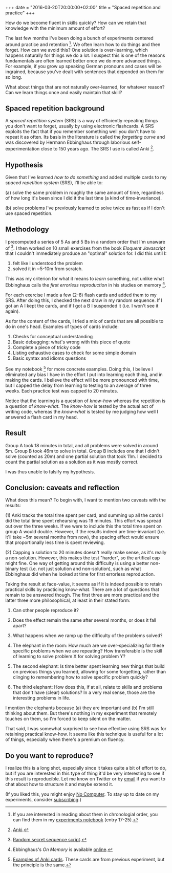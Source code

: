 +++
date = "2016-03-20T20:00:00+02:00"
title = "Spaced repetition and practice"
+++

How do we become fluent in skills quickly? How can we retain that knowledge with
the minimum amount of effort?

<!--more-->

The last few months I've been doing a bunch of experiments centered around
practice and retention [^1]. We often learn how to do things and then forget.
How can we avoid this? One solution is over-learning, which happens naturally
for things we do a lot. I suspect this is one of the reasons fundamentals are
often learned better once we do more advanced things. For example, if you grow
up speaking German pronouns and cases will be ingrained, because you've dealt
with sentences that depended on them for so long.

What about things that are not naturally over-learned, for whatever reason? Can
we learn things once and easily maintain that skill?

## Spaced repetition background

A *spaced repetition system* (SRS) is a way of efficiently repeating things you
don't want to forget, usually by using electronic flashcards. A SRS exploits the
fact that if you remember something well you don't have to repeat it as often.
Its basis in the literature is called the *forgetting curve* and was discovered
by Hermann Ebbinghaus through laborious self-experimentation close to 150 years
ago. The SRS I use is called Anki [^2].

## Hypothesis

Given that I've *learned how to do something* and added multiple cards to my
*spaced repetition system* (SRS), I'll be able to:

(a) solve the same problem in roughly the same amount of time, regardless of how
long it's been since I did it the last time (a kind of time-invariance).

(b) solve problems I've previously learned to solve twice as fast as if I don't
use spaced repetition.

## Methodology

I precomputed a series of 5 As and 5 Bs in a random order that I'm unaware of
[^3]. I then worked on 10 small exercises from the book *Eloquent Javascript*
that I couldn't immediately produce an "optimal" solution for. I did this until
I:

1. felt like I understood the problem
2. solved it in ~5-10m from scratch.

This was my criterion for what it means to *learn* something, not unlike what
Ebbinghaus calls the *first errorless reproduction* in his studies on memory
[^4].

For each exercise I made a few (2-8) flash cards and added them to my SRS. After
doing this, I checked the next draw in my random sequence. If I got an A I kept
the cards, and if I got a B I suspended it (i.e. I won't see it again).

As for the content of the cards, I tried a mix of cards that are all possible to
do in one's head. Examples of types of cards include:

1. Checks for conceptual understanding
2. Basic debugging: what's wrong with this piece of quote
3. Complete a piece of tricky code
4. Listing exhaustive cases to check for some simple domain
5. Basic syntax and idioms questions

See my notebook [^5] for more concrete examples.
Doing this, I believe I eliminated any bias I have in the effort I put into
learning each thing, and in making the cards. I believe the effect will be more
pronounced with time, but I capped the delay from learning to testing to an
average of three weeks. Each practice test was capped to 20 minutes.

Notice that the learning is a question of *know-how* whereas the repetition is a
question of *know-what*. The *know-how* is tested by the actual act of writing
code, whereas the *know-what* is tested by me judging how well I answered a
flash card in my head.

## Result

Group A took 18 minutes in total, and all problems were solved in around 5m.
Group B took 46m to solve in total. Group B includes one that I didn't solve
(counted as 20m) and one partial solution that took 11m. I decided to count the
partial solution as a solution as it was mostly correct.

I was thus unable to falsify my hypothesis.

## Conclusion: caveats and reflection

What does this mean? To begin with, I want to mention two caveats with the
results:

(1) Anki tracks the total time spent per card, and summing up all the cards I did
the total time spent rehearsing was 19 minutes. This effort was spread out over
the three weeks. If we were to include this the total time spent on group A
would double. However, if the results indeed are time-invariant (i.e. it'll
take ~5m several months from now), the spacing effect would ensure that
proportionally less time is spent reviewing.

(2) Capping a solution to 20 minutes doesn't really make sense, as it's really a
non-solution. However, this makes the test "harder", so the artifical cap might
fine. One way of getting around this difficulty is using a better non-binary
test (i.e. not just solution and non-solution), such as what Ebbinghaus did when
he looked at time for first errorless reproduction.

Taking the result at face-value, it seems as if it is indeed possible to retain
practical skills by practicing know-what. There are a lot of questions that
remain to be answered though. The first three are more practical and the latter
three more philosophical, at least in their stated form:

1. Can other people reproduce it?

2. Does the effect remain the same after several months, or does it fall apart?

3. What happens when we ramp up the difficulty of the problems solved?

4. The elephant in the room: How much are we over-specializing for these
   specific problems when we are repeating? How transferable is the skill of
   learning to solve problem X for solving problem Y?

5. The second elephant: Is time better spent learning new things that build on
   previous things you learned, allowing for some forgetting, rather than
   clinging to remembering how to solve specific problem quickly?

6. The third elephant: How does this, if at all, relate to skills and problems
   that don't have (clear) solutions? In a very real sense, those are the
   interesting problems in life.

I mention the elephants because (a) they are important and (b) I'm still
thinking about them. But there's nothing in my experiment that remotely touches
on them, so I'm forced to keep silent on the matter.

That said, I was somewhat surprised to see how effective using SRS was for
retaining practical know-how. It seems like this technique is useful for a lot
of things, especially when there's a premium on fluency.

## Do you want to reproduce?

I realize this is a long shot, especially since it takes quite a bit of effort
to do, but if you are interested in this type of thing it'd be very interesting
to see if this result is reproducible. Let me know on Twitter or by
[email](mailto:me@oskarth.com) if you want to chat about how to structure it and maybe
extend it.

(If you liked this, you might enjoy [No Computer](/no-computer). To stay up to
date on my experiments, consider
[subscribing](https://oskarth.us10.list-manage.com/subscribe?u=eb9509b0e9820f2fc234227d6&id=6bb99e6219).)

[^1]: If you are interested in reading about them in chronologial order, you can find them in my [experiments notebook](http://plan.oskarth.com) (entry 17-25).

[^2]: [Anki](http://ankisrs.net).

[^3]: [Random secret sequence script](https://gist.github.com/oskarth/1d2a1772d11006f45a32).

[^4]: Ebbinghaus's *On Memory* is available [online](http://psychclassics.yorku.ca/Ebbinghaus/).

[^5]: [Examples of Anki cards](http://plan.oskarth.com/22). These cards are from previous experiment, but the principle is the same.
